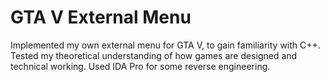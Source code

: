 # GTA V External Menu

Implemented my own external menu for GTA V, to gain familiarity with C++.
Tested my theoretical understanding of how games are designed and technical working.
Used IDA Pro for some reverse engineering.

